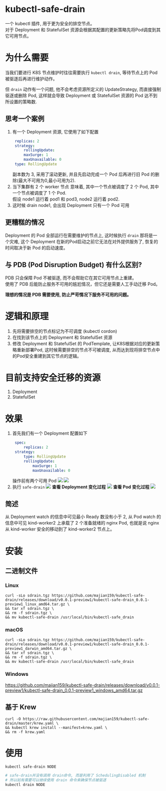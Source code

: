# kubectl-safe-drain
一个 kubectl 插件, 用于更为安全的排空节点。  
对于 Deployment 和 StatefulSet 资源会根据其配置的更新策略先将Pod调度到其它可用节点。

# 为什么需要
当我们要进行 K8S 节点维护时往往需要执行 `kubectl drain`, 等待节点上的 Pod 被驱逐后再进行维护动作。  

但 `drain` 动作有一个问题, 他不会考虑资源所定义的 UpdateStrategy, 而直接强制驱逐或删除 Pod, 这样就会导致 Deployment 或 StatefulSet 资源的 Pod 达不到所设置的策略数.  

## 思考一个案例
1. 有一个 Deployment 资源, 它使用了如下配置
   ```yaml
    replicas: 2
    strategy:
        rollingUpdate:
        maxSurge: 1
        maxUnavailable: 0
    type: RollingUpdate
   ```
   副本数为 3, 采用了滚动更新, 并且先启动完成一个 Pod 后再进行旧 Pod 的删除(最大不可用为0,最小可用为2).
2. 当下集群有 2 个 worker 节点
   意味着, 其中一个节点被调度了 2 个 Pod, 其中一个节点被调度了 1 个 Pod.  
   假设 node1 运行着 pod1 和 pod3, node2 运行着 pod2.
3. 这时候 drain node1, 会出现 Deployment 只有一个 Pod 可用

## 更糟糕的情况
Deployment 的 Pod 全部运行在需要维护的节点上, 这时候执行 `drain` 那将是一个灾难, 这个 Deployment 在新的Pod启动之前它无法在对外提供服务了, 恢复的时间取决于新 Pod 的启动速度。

## 与 PDB (Pod Disruption Budget) 有什么区别?
PDB 只会保障 Pod 不被驱逐, 而不会帮助它在其它可用节点上重建。  
使用了 PDB 后能防止服务不可用的尴尬情况，但它还是需要人工手动迁移 Pod。  

**理想的情况是 PDB 需要使用, 防止严苛情况下服务不可用的问题。**

# 逻辑和原理
1. 先将需要排空的节点标记为不可调度 (kubectl cordon)
2. 在找到该节点上的 Deployment 和 StatefulSet 资源
3. 修改 Deployment 和 StatefulSet 的 PodTemplate, 让K8S根据对应的更新策略重新部署Pod, 这时候需要排空的节点不可被调度, 从而达到现将排空节点中的Pod安全重建到其它节点的逻辑。

# 目前支持安全迁移的资源
1. Deployment
2. StatefulSet

# 效果
1. 首先我们有一个 Deployment 配置如下
   ```yaml
    spec:
        replicas: 2
    strategy:
        type: RollingUpdate
        rollingUpdate:
            maxSurge: 1
            maxUnavailable: 0
   ```
    操作前有两个可用 Pod
    ![](https://cdn.jsdelivr.net/gh/majian159/blogs@master/images/2020_04_29_19_42_iaR3Cs%20.jpg)
    ![](https://cdn.jsdelivr.net/gh/majian159/blogs@master/images/2020_04_29_19_42_Nb8NZA%20.png)
2. 执行 `safe-drain`
    ![](https://cdn.jsdelivr.net/gh/majian159/blogs@master/images/2020_04_29_19_43_xc2Jhz%20.png)
    **查看 Deployment 变化过程**
    ![](https://cdn.jsdelivr.net/gh/majian159/blogs@master/images/2020_04_29_19_43_lmDtYv%20.png)
    **查看 Pod 变化过程**
    ![](https://cdn.jsdelivr.net/gh/majian159/blogs@master/images/2020_04_29_19_43_Nd6lPE%20.png)
## 简述
从 Deployment watch 的信息中可见最小 Ready 数没有小于 2, 从 Pod watch 的信息中可见 kind-worker2 上承载了 2 个准备就绪的 nginx Pod, 也就是说 nginx 从 kind-worker 安全的移动到了 kind-worker2 节点上。

# 安装
## 二进制文件
### Linux
```shell script
curl -sLo sdrain.tgz https://github.com/majian159/kubectl-safe-drain/releases/download/v0.0.1-preview1/kubectl-safe-drain_0.0.1-preview1_linux_amd64.tar.gz \
&& tar xf sdrain.tgz \
&& rm -f sdrain.tgz \
&& mv kubectl-safe-drain /usr/local/bin/kubectl-safe_drain
```
### macOS
```shell script
curl -sLo sdrain.tgz https://github.com/majian159/kubectl-safe-drain/releases/download/v0.0.1-preview1/kubectl-safe-drain_0.0.1-preview1_darwin_amd64.tar.gz \
&& tar xf sdrain.tgz \
&& rm -f sdrain.tgz \
&& mv kubectl-safe-drain /usr/local/bin/kubectl-safe_drain
```
### Windows
https://github.com/majian159/kubectl-safe-drain/releases/download/v0.0.1-preview1/kubectl-safe-drain_0.0.1-preview1_windows_amd64.tar.gz

## 基于 Krew
```shell script
curl -O https://raw.githubusercontent.com/majian159/kubectl-safe-drain/master/krew.yaml \
&& kubectl krew install --manifest=krew.yaml \
&& rm -f krew.yaml
```

# 使用
```sh
kubectl safe-drain NODE

# safe-drain并没有调用 drain命令, 而是利用了 SchedulingDisabled 机制
# 所以如有需要可以继续使用 drain 命令来确保节点被驱逐
kubectl drain NODE
```